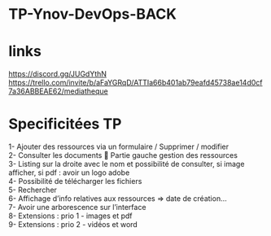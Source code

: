 # TP-Ynov-DevOps-BACK

# links
https://discord.gg/JUGdYthN
https://trello.com/invite/b/aFaYGRqD/ATTIa66b401ab79eafd45738ae14d0cf7a36ABBEAE62/mediatheque

# Specificitées TP
1-	Ajouter des ressources via un formulaire / Supprimer / modifier <br>
2-	Consulter les documents  Partie gauche gestion des ressources<br>
3-	Listing sur la droite avec le nom et possibilité de consulter, si image afficher, si pdf : avoir un logo adobe<br>
4-	Possibilité de télécharger les fichiers<br>
5-	Rechercher<br>
6-	Affichage d’info relatives aux ressources => date de création…<br>
7-	Avoir une arborescence sur l’interface<br>
8-	Extensions : prio 1 - images et pdf <br>
9-	Extensions : prio 2 - vidéos et word<br>
